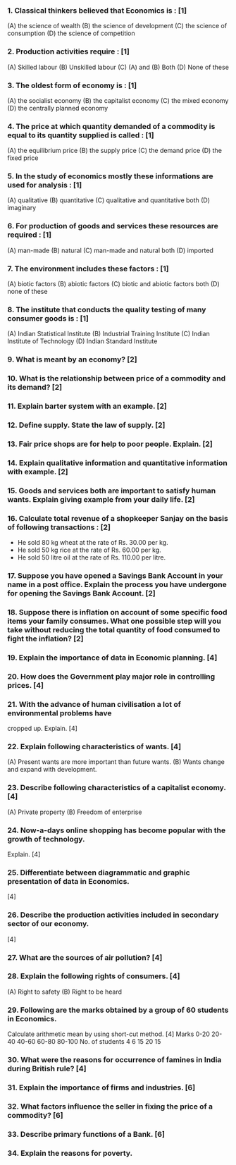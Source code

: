 ### 1. Classical thinkers believed that Economics is : [1]
(A) the science of wealth (B) the science of development
(C) the science of consumption (D) the science of competition
### 2. Production activities require : [1]
(A) Skilled labour (B) Unskilled labour
(C) (A) and (B) Both (D) None of these
### 3. The oldest form of economy is : [1]
(A) the socialist economy
(B) the capitalist economy
(C) the mixed economy
(D) the centrally planned economy
### 4. The price at which quantity demanded of a commodity is equal to its quantity supplied is called : [1]
(A) the equilibrium price (B) the supply price
(C) the demand price (D) the fixed price
### 5. In the study of economics mostly these informations are used for analysis : [1]
(A) qualitative (B) quantitative
(C) qualitative and quantitative both (D) imaginary
### 6. For production of goods and services these resources are required : [1]
(A) man-made (B) natural
(C) man-made and natural both (D) imported
### 7. The environment includes these factors : [1]
(A) biotic factors (B) abiotic factors
(C) biotic and abiotic factors both (D) none of these
### 8. The institute that conducts the quality testing of many consumer goods is : [1]
(A) Indian Statistical Institute (B) Industrial Training Institute
(C) Indian Institute of Technology (D) Indian Standard Institute
### 9. What is meant by an economy? [2]
### 10. What is the relationship between price of a commodity and its demand? [2]
### 11. Explain barter system with an example. [2]
### 12. Define supply. State the law of supply. [2]
### 13. Fair price shops are for help to poor people. Explain. [2]
### 14. Explain qualitative information and quantitative information with example. [2]
### 15. Goods and services both are important to satisfy human wants. Explain giving example from your daily life. [2]
### 16. Calculate total revenue of a shopkeeper Sanjay on the basis of following transactions : [2]
- He sold 80 kg wheat at the rate of Rs. 30.00 per kg.
- He sold 50 kg rice at the rate of Rs. 60.00 per kg.
- He sold 50 litre oil at the rate of Rs. 110.00 per litre.
### 17. Suppose you have opened a Savings Bank Account in your name in a post office. Explain the process you have undergone for opening the Savings Bank Account. [2]
### 18. Suppose there is inflation on account of some specific food items your family consumes. What one possible step will you take without reducing the total quantity of food consumed to fight the inflation? [2]
### 19. Explain the importance of data in Economic planning. [4]
### 20. How does the Government play major role in controlling prices. [4]
### 21. With the advance of human civilisation a lot of environmental problems have
cropped up. Explain. [4]
### 22. Explain following characteristics of wants. [4]
(A) Present wants are more important than future wants.
(B) Wants change and expand with development.
### 23. Describe following characteristics of a capitalist economy. [4]
(A) Private property
(B) Freedom of enterprise
### 24. Now-a-days online shopping has become popular with the growth of technology.
Explain. [4]
### 25. Differentiate between diagrammatic and graphic presentation of data in Economics.
[4]
### 26. Describe the production activities included in secondary sector of our economy.
[4]
### 27. What are the sources of air pollution? [4]
### 28. Explain the following rights of consumers. [4]
(A) Right to safety
(B) Right to be heard
### 29. Following are the marks obtained by a group of 60 students in Economics.
Calculate arithmetic mean by using short-cut method. [4]
Marks 0-20 20-40 40-60 60-80 80-100
No. of students 4 6 15 20 15
### 30. What were the reasons for occurrence of famines in India during British rule? [4]
### 31. Explain the importance of firms and industries. [6]
### 32. What factors influence the seller in fixing the price of a commodity? [6]
### 33. Describe primary functions of a Bank. [6]
### 34. Explain the reasons for poverty.
